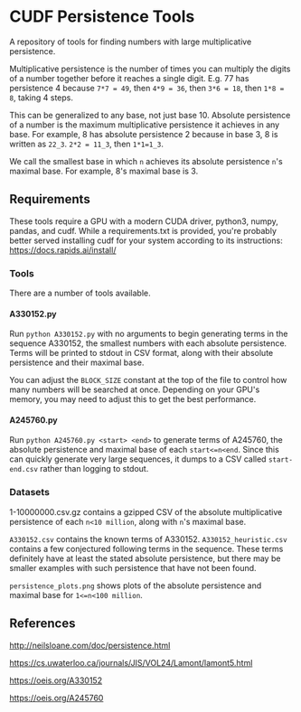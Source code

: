# CUDF Persistence Tools
A repository of tools for finding numbers with large multiplicative persistence.

Multiplicative persistence is the number of times you can multiply the digits of a number together before it reaches a single digit. E.g. 77 has persistence 4 because `7*7 = 49`, then `4*9 = 36`, then `3*6 = 18`, then `1*8 = 8`, taking 4 steps. 

This can be generalized to any base, not just base 10. Absolute persistence of a number is the maximum multiplicative persistence it achieves in any base. For example, 8 has absolute persistence 2 because in base 3, 8 is written as `22_3`. `2*2 = 11_3`, then `1*1=1_3`. 

We call the smallest base in which `n` achieves its absolute persistence `n`'s maximal base. For example, 8's maximal base is 3.

## Requirements
These tools require a GPU with a modern CUDA driver, python3, numpy, pandas, and cudf. While a requirements.txt is provided, you're probably better served installing cudf for your system according to its instructions: https://docs.rapids.ai/install/

### Tools

There are a number of tools available.

#### A330152.py
Run `python A330152.py` with no arguments to begin generating terms in the sequence A330152, the smallest numbers with each absolute persistence. Terms will be printed to stdout in CSV format, along with their absolute persistence and their maximal base.

You can adjust the `BLOCK_SIZE` constant at the top of the file to control how many numbers will be searched at once. Depending on your GPU's memory, you may need to adjust this to get the best performance.

#### A245760.py
Run `python A245760.py <start> <end>` to generate terms of A245760, the absolute persistence and maximal base of each `start<=n<end`.
Since this can quickly generate very large sequences, it dumps to a CSV called `start-end.csv` rather than logging to stdout.

### Datasets
1-10000000.csv.gz contains a gzipped CSV of the absolute multiplicative persistence of each `n<10 million`, along with `n`'s maximal base.

`A330152.csv` contains the known terms of A330152. `A330152_heuristic.csv` contains a few conjectured following terms in the sequence. These terms definitely have at least the stated absolute persistence, but there may be smaller examples with such persistence that have not been found.

`persistence_plots.png` shows plots of the absolute persistence and maximal base for `1<=n<100 million`.

## References
http://neilsloane.com/doc/persistence.html

https://cs.uwaterloo.ca/journals/JIS/VOL24/Lamont/lamont5.html

https://oeis.org/A330152

https://oeis.org/A245760
